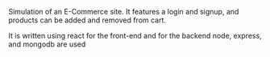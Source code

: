 Simulation of an E-Commerce site. It features a login and signup, and products can be added and removed from cart.

It is written using react for the front-end and for the backend node, express, and mongodb are used